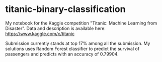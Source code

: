 # titanic-binary-classification

My notebook for the Kaggle competition "Titanic: Machine Learning from Disaster". Data and description is available here: https://www.kaggle.com/c/titanic

Submission currently stands at top 17% among all the submission. My solutions uses Random Forest classifier to predict the survival of passengers and predicts with an accuracy of 0.79904.
